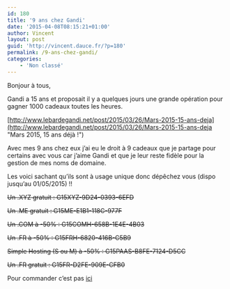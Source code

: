 ```yaml
---
id: 180
title: '9 ans chez Gandi'
date: '2015-04-08T08:15:21+01:00'
author: Vincent
layout: post
guid: 'http://vincent.dauce.fr/?p=180'
permalink: /9-ans-chez-gandi/
categories:
    - 'Non classé'
---
```


Bonjour à tous,

Gandi a 15 ans et proposait il y a quelques jours une grande opération pour gagner 1000 cadeaux toutes les heures.

[http://www.lebardegandi.net/post/2015/03/26/Mars-2015-15-ans-deja](http://www.lebardegandi.net/post/2015/03/26/Mars-2015-15-ans-deja "Mars 2015, 15 ans déjà !")

Avec mes 9 ans chez eux j’ai eu le droit à 9 cadeaux que je partage pour certains avec vous car j’aime Gandi et que je leur reste fidèle pour la gestion de mes noms de domaine.

Les voici sachant qu’ils sont à usage unique donc dépêchez vous (dispo jusqu’au 01/05/2015) !!

<del><span class="tipster right show_info">Un .XYZ gratuit</span> : G15XYZ-9D24-0393-6EFD</del>

<del>Un .ME gratuit : G15ME-E1B1-118C-977F</del>

<del>Un .COM à -50% : G15COMH-658B-1E4E-4B03</del>

<del>Un .FR à -50% : G15FRH-6820-416B-C5B9</del>

<del>Simple Hosting (S ou M) à -50% : G15PAAS-B8FE-7124-D5CC</del>

<del>Un .FR gratuit : G15FR-D2FE-909E-CFB0</del>

Pour commander c’est pas [ici](https://www.gandi.net/)